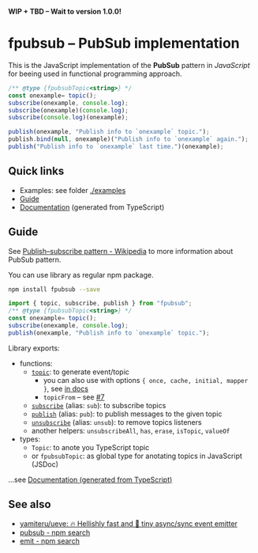 **WIP + TBD – Wait to version 1.0.0!**

# fpubsub – PubSub implementation
This is the JavaScript implementation of the **PubSub** pattern in *JavaScript* for beeing used in functional programming approach.

```js
/** @type {fpubsubTopic<string>} */
const onexample= topic();
subscribe(onexample, console.log);
subscribe(onexample)(console.log);
subscribe(console.log)(onexample);

publish(onexample, "Publish info to `onexample` topic.");
publish.bind(null, onexample)("Publish info to `onexample` again.");
publish("Publish info to `onexample` last time.")(onexample);
```

## Quick links
- Examples: see folder [./examples](./examples)
- [Guide](#guide)
- [Documentation](./docs/README.md) (generated from TypeScript)

## Guide
See [Publish–subscribe pattern - Wikipedia](https://en.wikipedia.org/wiki/Publish%E2%80%93subscribe_pattern) to more information about PubSub pattern.

You can use library as regular npm package.
```bash
npm install fpubsub --save
```
```js
import { topic, subscribe, publish } from "fpubsub";
/** @type {fpubsubTopic<string>} */
const onexample= topic();
subscribe(onexample, console.log);
publish(onexample, "Publish info to `onexample` topic.");
```

Library exports:
- functions:
	- [`topic`](./docs/README.md#topic): to generate event/topic
		- you can also use with options `{ once, cache, initial, mapper }`, see [in docs](./docs/README.md#topicoptions)
		- `topicFrom` – see [#7](https://github.com/jaandrle/fpubsub/issues/7)
	- [`subscribe`](./docs/README.md#subscribe) (alias: `sub`): to subscribe topics
	- [`publish`](./docs/README.md#publish) (alias: `pub`): to publish messages to the given topic
	- [`unsubscribe`](./docs/README.md#unsubscribe) (alias: `unsub`): to remove topics listeners
	- another helpers: `unsubscribeAll`, `has`, `erase`, `isTopic`, `valueOf`
- types:
	- `Topic`: to anote you TypeScript topic
	- or `fpubsubTopic`: as global type for anotating topics in JavaScript (JSDoc)

…see [Documentation (generated from TypeScript)](./docs/README.md)

## See also
- [yamiteru/ueve: 🔥 Hellishly fast and 🤏 tiny async/sync event emitter](https://github.com/yamiteru/ueve)
- [pubsub - npm search](https://www.npmjs.com/search?q=pubsub)
- [emit - npm search](https://www.npmjs.com/search?q=emit)
